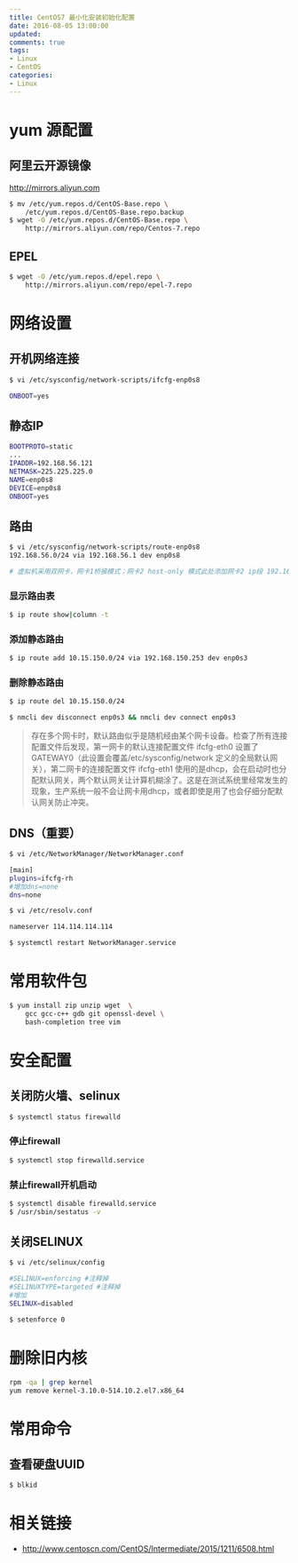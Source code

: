 ```yaml
---
title: CentOS7 最小化安装初始化配置
date: 2016-08-05 13:00:00
updated:
comments: true
tags:
- Linux
- CentOS
categories:
- Linux
---
```


# yum 源配置

## 阿里云开源镜像

http://mirrors.aliyun.com

```bash
$ mv /etc/yum.repos.d/CentOS-Base.repo \        
    /etc/yum.repos.d/CentOS-Base.repo.backup
$ wget -O /etc/yum.repos.d/CentOS-Base.repo \
    http://mirrors.aliyun.com/repo/Centos-7.repo
```

<!--more-->

## EPEL

```bash
$ wget -O /etc/yum.repos.d/epel.repo \
    http://mirrors.aliyun.com/repo/epel-7.repo
```

# 网络设置

## 开机网络连接

```bash     
$ vi /etc/sysconfig/network-scripts/ifcfg-enp0s8

ONBOOT=yes
```

## 静态IP

```bash
BOOTPROTO=static
...
IPADDR=192.168.56.121
NETMASK=225.225.225.0
NAME=enp0s8
DEVICE=enp0s8
ONBOOT=yes
```

## 路由

```bash
$ vi /etc/sysconfig/network-scripts/route-enp0s8
192.168.56.0/24 via 192.168.56.1 dev enp0s8

# 虚拟机采用双网卡，网卡1桥接模式；网卡2 host-only 模式此处添加网卡2 ip段 192.168.56.0、24 静态路由
```

### 显示路由表

```bash
$ ip route show|column -t
```

### 添加静态路由

```bash
$ ip route add 10.15.150.0/24 via 192.168.150.253 dev enp0s3
```

### 删除静态路由

```bash
$ ip route del 10.15.150.0/24

$ nmcli dev disconnect enp0s3 && nmcli dev connect enp0s3
```

>存在多个网卡时，默认路由似乎是随机经由某个网卡设备。检查了所有连接配置文件后发现，第一网卡的默认连接配置文件 ifcfg-eth0 设置了GATEWAY0（此设置会覆盖/etc/sysconfig/network 定义的全局默认网关），第二网卡的连接配置文件 ifcfg-eth1 使用的是dhcp，会在启动时也分配默认网关，两个默认网关让计算机糊涂了。这是在测试系统里经常发生的现象，生产系统一般不会让网卡用dhcp，或者即使是用了也会仔细分配默认网关防止冲突。

## DNS（重要）

``` bash
$ vi /etc/NetworkManager/NetworkManager.conf

[main]
plugins=ifcfg-rh
#增加dns=none
dns=none

$ vi /etc/resolv.conf

nameserver 114.114.114.114

$ systemctl restart NetworkManager.service

```

# 常用软件包

```bash
$ yum install zip unzip wget  \
    gcc gcc-c++ gdb git openssl-devel \
    bash-completion tree vim
```

# 安全配置

## 关闭防火墙、selinux

```bash
$ systemctl status firewalld
```
### 停止firewall

```bash
$ systemctl stop firewalld.service
```

### 禁止firewall开机启动

```bash
$ systemctl disable firewalld.service
$ /usr/sbin/sestatus -v
```

## 关闭SELINUX

```bash
$ vi /etc/selinux/config

#SELINUX=enforcing #注释掉
#SELINUXTYPE=targeted #注释掉
#增加
SELINUX=disabled

$ setenforce 0
```

# 删除旧内核

```bash
rpm -qa | grep kernel
yum remove kernel-3.10.0-514.10.2.el7.x86_64
```

# 常用命令

## 查看硬盘UUID

```bash
$ blkid
```

# 相关链接

* http://www.centoscn.com/CentOS/Intermediate/2015/1211/6508.html
